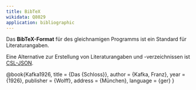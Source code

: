 ```yaml
---
title: BibTeX
wikidata: Q8029
application: bibliographic
---
```


Das **BibTeX-Format** für des gleichnamigen Programms ist ein Standard für
Literaturangaben.

Eine Alternative zur Erstellung von Literaturangaben und -verzeichnissen ist
[CSL-JSON](csl-json).

<example>
    @book{Kafka1926,
        title = {Das {Schloss}},
        author = {Kafka, Franz},
        year = {1926},
        publisher = {Wolff},
        address = {München},
        language = {ger}
    }
</example>
